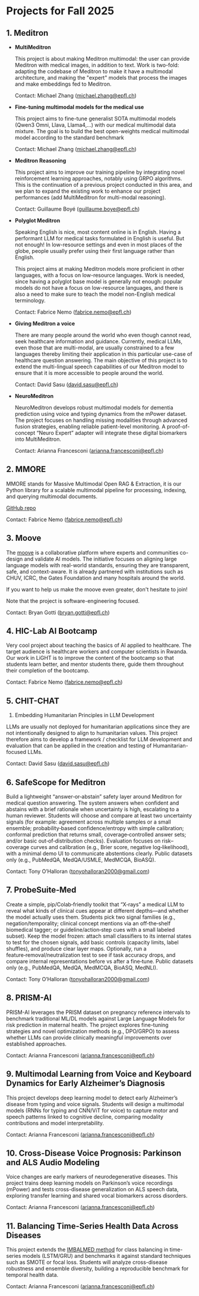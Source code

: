 # Projects for Fall 2025

## 1. Meditron

- **MultiMeditron**

  This project is about making Meditron multimodal: the user can provide Meditron with medical images, in addition to text. Work is two-fold: adapting the codebase of Meditron to make it have a multimodal architecture, and making the "expert" models that process the images and make embeddings fed to Meditron.

  Contact: Michael Zhang (michael.zhang@epfl.ch)

- **Fine-tuning multimodal models for the medical use**

  This project aims to fine-tune generalist SOTA multimodal models (Qwen3 Omni, Llava, Llama4,...) with our medical multimodal data mixture. The goal is to build the best open-weights medical multimodal model according to the standard benchmark

  Contact: Michael Zhang (michael.zhang@epfl.ch)

- **Meditron Reasoning**

  This project aims to improve our training pipeline by integrating novel reinforcement learning approaches, notably using GRPO algorithms. This is the continuation of a previous project conducted in this area, and we plan to expand the existing work to enhance our project performances (add MultiMeditron for multi-modal reasoning).

  Contact: Guillaume Boyé (guillaume.boye@epfl.ch)

- **Polyglot Meditron**

  Speaking English is nice, most content online is in English. Having a performant LLM for medical tasks formulated in English is useful. But not enough! In low-resource settings and even in most places of the globe, people usually prefer using their first language rather than English.

  This project aims at making Meditron models more proficient in other languages, with a focus on low-resource languages. Work is needed, since having a polyglot base model is generally not enough: popular models do not have a focus on low-resource languages, and there is also a need to make sure to teach the model non-English medical terminology.

  Contact: Fabrice Nemo (fabrice.nemo@epfl.ch)

- **Giving Meditron a voice**

  There are many people around the world who even though cannot read, seek healthcare information and guidance. Currently, medical LLMs, even those that are multi-modal, are usually constrained to a few languages thereby limiting their application in this particular use-case of healthcare question answering. The main objective of this project is to extend the multi-lingual speech capabilities of our Meditron model to ensure that it is more accessible to people around the world.

  Contact: David Sasu (david.sasu@epfl.ch)

- **NeuroMeditron**

  NeuroMeditron develops robust multimodal models for dementia prediction using voice and typing dynamics from the mPower dataset. The project focuses on handling missing modalities through advanced fusion strategies, enabling reliable patient-level monitoring. A proof-of-concept “Neuro Expert” adapter will integrate these digital biomarkers into MultiMeditron.

  Contact: Arianna Francesconi (arianna.francesconi@epfl.ch)

## 2. MMORE

  MMORE stands for Massive Multimodal Open RAG & Extraction, it is our Python library for a scalable multimodal pipeline for processing, indexing, and querying multimodal documents.

  [GitHub repo](https://github.com/swiss-ai/mmore)

  Contact: Fabrice Nemo (fabrice.nemo@epfl.ch)

## 3. Moove

  The [moove](https://jointhemoove.org) is a collaborative platform where experts and communities co-design and validate AI models. The initiative focuses on aligning large language models with real-world standards, ensuring they are transparent, safe, and context-aware. It is already partnered with institutions such as CHUV, ICRC, the Gates Foundation and many hospitals around the world.

  If you want to help us make the moove even greater, don't hesitate to join!

  Note that the project is software-engineering focused.

Contact: Bryan Gotti (bryan.gotti@epfl.ch)

## 4. HIC-Lab AI Bootcamp

Very cool project about teaching the basics of AI applied to healthcare. The target audience is healthcare workers and computer scientists in Rwanda. Our work in LiGHT is to improve the content of the bootcamp so that students learn better, and mentor students there, guide them throughout their completion of the bootcamp.

Contact: Fabrice Nemo (fabrice.nemo@epfl.ch)

## 5. CHIT-CHAT
1. Embedding Humanitarian Principles in LLM Development

LLMs are usually not deployed for humanitarian applications since they are not intentionally designed to align to humanitarian values. This project therefore aims to develop a framework / checklist for LLM development and evaluation that can be applied in the creation and testing of Humanitarian-focused LLMs.

Contact: David Sasu (david.sasu@epfl.ch)

## 6. SafeScope for Meditron

Build a lightweight “answer‑or‑abstain” safety layer around Meditron for medical question answering. The system answers when confident and abstains with a brief rationale when uncertainty is high, escalating to a human reviewer. Students will choose and compare at least two uncertainty signals (for example: agreement across multiple samples or a small ensemble; probability‑based confidence/entropy with simple calibration; conformal prediction that returns small, coverage‑controlled answer sets; and/or basic out‑of‑distribution checks). Evaluation focuses on risk–coverage curves and calibration (e.g., Brier score, negative log‑likelihood), with a minimal demo UI to communicate abstentions clearly. Public datasets only (e.g., PubMedQA, MedQA/USMLE, MedMCQA, BioASQ).

Contact: Tony O’Halloran (tonyohalloran2000@gmail.com)

## 7. ProbeSuite‑Med

Create a simple, pip/Colab‑friendly toolkit that “X‑rays” a medical LLM to reveal what kinds of clinical cues appear at different depths—and whether the model actually uses them. Students pick two signal families (e.g., negation/temporality; clinical concept mentions via an off‑the‑shelf biomedical tagger; or guideline/action‑step cues with a small labeled subset). Keep the model frozen: attach small classifiers to its internal states to test for the chosen signals, add basic controls (capacity limits, label shuffles), and produce clear layer maps. Optionally, run a feature‑removal/neutralization test to see if task accuracy drops, and compare internal representations before vs after a fine‑tune. Public datasets only (e.g., PubMedQA, MedQA, MedMCQA, BioASQ, MedNLI).

Contact: Tony O’Halloran (tonyohalloran2000@gmail.com)

## 8. PRISM-AI

PRISM-AI leverages the PRISM dataset on pregnancy reference intervals to benchmark traditional ML/DL models against Large Language Models for risk prediction in maternal health. The project explores fine-tuning strategies and novel optimization methods (e.g., DPO/GRPO) to assess whether LLMs can provide clinically meaningful improvements over established approaches.

Contact: Arianna Francesconi (arianna.francesconi@epfl.ch)

## 9. Multimodal Learning from Voice and Keyboard Dynamics for Early Alzheimer’s Diagnosis

This project develops deep learning model to detect early Alzheimer’s disease from typing and voice signals. Students will design a multimodal models (RNNs for typing and CNN/ViT for voice) to capture motor and speech patterns linked to cognitive decline, comparing modality contributions and model interpretability.

Contact: Arianna Francesconi (arianna.francesconi@epfl.ch)

## 10. Cross-Disease Voice Prognosis: Parkinson and ALS Audio Modeling

Voice changes are early markers of neurodegenerative diseases. This project trains deep learning models on Parkinson’s voice recordings (mPower) and tests cross-disease generalization on ALS speech data, exploring transfer learning and shared vocal biomarkers across disorders.

Contact: Arianna Francesconi (arianna.francesconi@epfl.ch)

## 11. Balancing Time-Series Health Data Across Diseases

This project extends the [IMBALMED method](https://www.sciencedirect.com/science/article/pii/S0895611125000382) for class balancing in time-series models (LSTM/GRU) and benchmarks it against standard techniques such as SMOTE or focal loss. Students will analyze cross-disease robustness and ensemble diversity, building a reproducible benchmark for temporal health data.

Contact: Arianna Francesconi (arianna.francesconi@epfl.ch)
